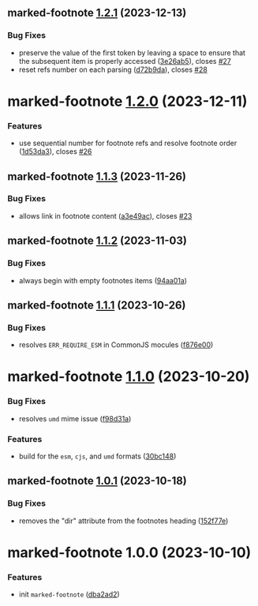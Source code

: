 ## marked-footnote [1.2.1](https://github.com/bent10/marked-extensions/compare/marked-footnote@1.2.0...marked-footnote@1.2.1) (2023-12-13)


### Bug Fixes

* preserve the value of the first token by leaving a space to ensure that the subsequent item is properly accessed ([3e26ab5](https://github.com/bent10/marked-extensions/commit/3e26ab5d0fe7e0f23fb28d5550372ff1cbb43aa4)), closes [#27](https://github.com/bent10/marked-extensions/issues/27)
* reset refs number on each parsing ([d72b9da](https://github.com/bent10/marked-extensions/commit/d72b9da07e684ea091546fd6960c0e404d6eebcd)), closes [#28](https://github.com/bent10/marked-extensions/issues/28)

# marked-footnote [1.2.0](https://github.com/bent10/marked-extensions/compare/marked-footnote@1.1.3...marked-footnote@1.2.0) (2023-12-11)


### Features

* use sequential number for footnote refs and resolve footnote order ([1d53da3](https://github.com/bent10/marked-extensions/commit/1d53da3d285107f353cd7c2237df3f22ee4343bc)), closes [#26](https://github.com/bent10/marked-extensions/issues/26)

## marked-footnote [1.1.3](https://github.com/bent10/marked-extensions/compare/marked-footnote@1.1.2...marked-footnote@1.1.3) (2023-11-26)


### Bug Fixes

* allows link in footnote content ([a3e49ac](https://github.com/bent10/marked-extensions/commit/a3e49acc0344d33525181639bbe55aa5aa11024d)), closes [#23](https://github.com/bent10/marked-extensions/issues/23)

## marked-footnote [1.1.2](https://github.com/bent10/marked-extensions/compare/marked-footnote@1.1.1...marked-footnote@1.1.2) (2023-11-03)


### Bug Fixes

* always begin with empty footnotes items ([94aa01a](https://github.com/bent10/marked-extensions/commit/94aa01a0a571d9f04900e06fb0fa2e2baf021337))

## marked-footnote [1.1.1](https://github.com/bent10/marked-extensions/compare/marked-footnote@1.1.0...marked-footnote@1.1.1) (2023-10-26)


### Bug Fixes

* resolves `ERR_REQUIRE_ESM` in CommonJS mocules ([f876e00](https://github.com/bent10/marked-extensions/commit/f876e00dcd08969cf1489b7fc23c29a7e2e67d96))

# marked-footnote [1.1.0](https://github.com/bent10/marked-extensions/compare/marked-footnote@1.0.1...marked-footnote@1.1.0) (2023-10-20)


### Bug Fixes

* resolves `umd` mime issue ([f98d31a](https://github.com/bent10/marked-extensions/commit/f98d31af547deb496098a54d836a55625e05040e))


### Features

* build for the `esm`, `cjs`, and `umd` formats ([30bc148](https://github.com/bent10/marked-extensions/commit/30bc148b037aaff23dee1ecca64d31c8b4ae827c))

## marked-footnote [1.0.1](https://github.com/bent10/marked-extensions/compare/marked-footnote@1.0.0...marked-footnote@1.0.1) (2023-10-18)


### Bug Fixes

* removes the "dir" attribute from the footnotes heading ([152f77e](https://github.com/bent10/marked-extensions/commit/152f77ee4bd16a39736fa68aaeccec9d5a49daef))

# marked-footnote 1.0.0 (2023-10-10)


### Features

* init `marked-footnote` ([dba2ad2](https://github.com/bent10/marked-extensions/commit/dba2ad2d265c62335198436965c9118d6da3381d))
